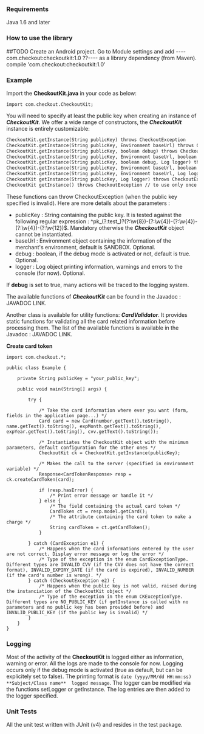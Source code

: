 ### Requirements

Java 1.6 and later

### How to use the library
##TODO
Create an Android project. Go to Module settings and add ----com.checkout:checkoutkit:1.0 ??---- as a library dependency (from Maven). compile 'com.checkout:checkoutkit:1.0'

### Example

Import the **CheckoutKit.java** in your code as below:
```
import com.checkout.CheckoutKit;
```

You will need to specify at least the public key when creating an instance of ***CheckoutKit***. We offer a wide range of constructors, the ***CheckoutKit*** instance is entirely customizable:

```html
CheckoutKit.getInstance(String publicKey) throws CheckoutException
CheckoutKit.getInstance(String publicKey, Environment baseUrl) throws CheckoutException
CheckoutKit.getInstance(String publicKey, boolean debug) throws CheckoutException
CheckoutKit.getInstance(String publicKey, Environment baseUrl, boolean debug) throws CheckoutException
CheckoutKit.getInstance(String publicKey, boolean debug, Log logger) throws CheckoutException
CheckoutKit.getInstance(String publicKey, Environment baseUrl, boolean debug, Log logger) throws CheckoutException
CheckoutKit.getInstance(String publicKey, Environment baseUrl, Log logger) throws CheckoutException
CheckoutKit getInstance(String publicKey, Log logger) throws CheckoutException
CheckoutKit getInstance() throws CheckoutException // to use only once the CheckoutKit object has been instantiated, otherwise throws a CheckoutException
```

These functions can throw CheckoutException (when the public key specified is invalid).
Here are more details about the parameters :
- publicKey : String containing the public key. It is tested against the following regular expression : ^pk_(?:test_)?(?:\w{8})-(?:\w{4})-(?:\w{4})-(?:\w{4})-(?:\w{12})$. Mandatory otherwise the ***CheckoutKit*** object cannot be instantiated.
- baseUrl : Environment object containing the information of the merchant's environment, default is SANDBOX. Optional.
- debug : boolean, if the debug mode is activated or not, default is true. Optional.
- logger : Log object printing information, warnings and errors to the console (for now). Optional.

If **debug** is set to true, many actions will be traced to the logging system.

The available functions of ***CheckoutKit*** can be found in the Javadoc : JAVADOC LINK.

Another class is available for utility functions: ***CardValidator***. It provides static functions for validating all the card related information before processing them. The list of the available functions is available in the Javadoc : JAVADOC LINK.


**Create card token**

```
import com.checkout.*;

public class Example {

    private String publicKey = "your_public_key";

    public void main(String[] args) {

        try {

        	/* Take the card information where ever you want (form, fields in the application page...) */
            Card card = new Card(number.getText().toString(), name.getText().toString(), expMonth.getText().toString(), expYear.getText().toString(), cvv.getText().toString());

            /* Instantiates the CheckoutKit object with the minimum parameters, default configuration for the other ones */
            CheckoutKit ck = CheckoutKit.getInstance(publicKey);

            /* Makes the call to the server (specified in environment variable) */
            Response<CardTokenResponse> resp = ck.createCardToken(card);

            if (resp.hasError) {
                /* Print error message or handle it */
            } else {
                /* The field containing the actual card token */
                CardToken ct = resp.model.getCard();
                /* The attribute containing the card token to make a charge */
                String cardToken = ct.getCardToken();
            }

        } catch (CardException e1) {
        	/* Happens when the card informations entered by the user are not correct. Display error message or log the error */
        	/* Type of the exception in the enum CardExceptionType. Different types are INVALID_CVV (if the CVV does not have the correct format), INVALID_EXPIRY_DATE (if the card is expired), INVALID_NUMBER (if the card's number is wrong). */
        } catch (CheckoutException e2) {
            /* Happens when the public key is not valid, raised during the instanciation of the CheckoutKit object */
            /* Type of the exception in the enum CKExceptionType. Different types are NO_PUBLIC_KEY (if getInstance is called with no parameters and no public key has been provided before) and INVALID_PUBLIC_KEY (if the public key is invalid) */
        }
    }
}
```


### Logging

Most of the activity of the **CheckoutKit** is logged either as information, warning or error. All the logs are made to the console for now. Logging occurs only if the debug mode is activated (true as default, but can be explicitely set to false). The printing format is ```date (yyyy/MM/dd HH:mm:ss)  **Subject/Class name**  logged message```. The logger can be modified via the functions setLogger or getInstance. The log entries are then added to the logger specified.

### Unit Tests

All the unit test written with JUnit (v4) and resides in the test package.